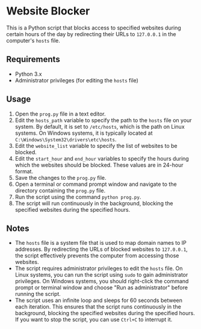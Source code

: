 # Website Blocker

This is a Python script that blocks access to specified websites during certain hours of the day by redirecting their URLs to `127.0.0.1` in the computer's `hosts` file. 

## Requirements

* Python 3.x
* Administrator privileges (for editing the `hosts` file)

## Usage

1. Open the `prog.py` file in a text editor.
2. Edit the `hosts_path` variable to specify the path to the `hosts` file on your system. By default, it is set to `/etc/hosts`, which is the path on Linux systems. On Windows systems, it is typically located at `C:\Windows\System32\drivers\etc\hosts`.
3. Edit the `website_list` variable to specify the list of websites to be blocked.
4. Edit the `start_hour` and `end_hour` variables to specify the hours during which the websites should be blocked. These values are in 24-hour format.
5. Save the changes to the `prog.py` file.
6. Open a terminal or command prompt window and navigate to the directory containing the `prog.py` file.
7. Run the script using the command `python prog.py`.
8. The script will run continuously in the background, blocking the specified websites during the specified hours.

## Notes

* The `hosts` file is a system file that is used to map domain names to IP addresses. By redirecting the URLs of blocked websites to `127.0.0.1`, the script effectively prevents the computer from accessing those websites.
* The script requires administrator privileges to edit the `hosts` file. On Linux systems, you can run the script using `sudo` to gain administrator privileges. On Windows systems, you should right-click the command prompt or terminal window and choose "Run as administrator" before running the script.
* The script uses an infinite loop and sleeps for 60 seconds between each iteration. This ensures that the script runs continuously in the background, blocking the specified websites during the specified hours. If you want to stop the script, you can use `Ctrl+C` to interrupt it.

